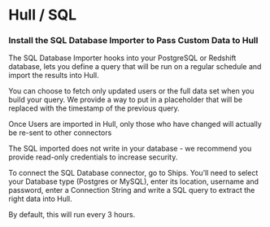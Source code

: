 # Hull / SQL

### Install the SQL Database Importer to Pass Custom Data to Hull

The SQL Database Importer hooks into your PostgreSQL or Redshift database, lets you define a query that will be run on a regular schedule and import the results into Hull.

You can choose to fetch only updated users or the full data set when you build your query. We provide a way to put in a placeholder that will be replaced with the timestamp of the previous query.

Once Users are imported in Hull, only those who have changed will actually be re-sent to other connectors

The SQL imported does not write in your database - we recommend you provide read-only credentials to increase security.

To connect the SQL Database connector, go to Ships. You’ll need to select your Database type (Postgres or MySQL), enter its location, username and password, enter a Connection String and write a SQL query to extract the right data into Hull.

By default, this will run every 3 hours.
